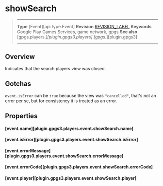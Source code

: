 # showSearch

> --------------------- ------------------------------------------------------------------------------------------
> __Type__              [Event][api.type.Event]
> __Revision__          [REVISION_LABEL](REVISION_URL)
> __Keywords__          Google Play Games Services, game network, gpgs
> __See also__          [gpgs.players.*][plugin.gpgs3.players]
>                       [gpgs.*][plugin.gpgs3]
> --------------------- ------------------------------------------------------------------------------------------

## Overview

Indicates that the search players view was closed.

## Gotchas

`event.isError` can be `true` because the view was `"cancelled"`, that's not an error per se, but for consistency it is treated as an error.

## Properties

#### [event.name][plugin.gpgs3.players.event.showSearch.name]

#### [event.isError][plugin.gpgs3.players.event.showSearch.isError]

#### [event.errorMessage][plugin.gpgs3.players.event.showSearch.errorMessage]

#### [event.errorCode][plugin.gpgs3.players.event.showSearch.errorCode]

#### [event.player][plugin.gpgs3.players.event.showSearch.player]